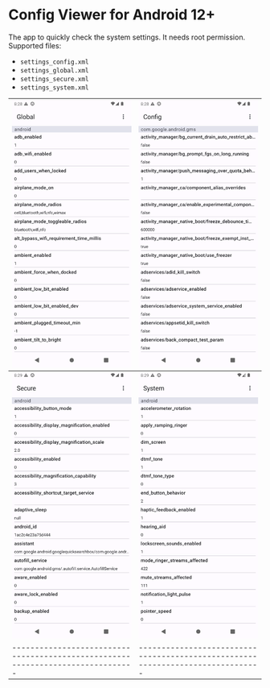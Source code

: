 # Config Viewer for Android 12+

The app to quickly check the system settings. It needs root permission. \
Supported files:
- `settings_config.xml`
- `settings_global.xml`
- `settings_secure.xml`
- `settings_system.xml`


| ![Screenshot_20230310_102838.png](screenshots/Screenshot_20230310_102838.png)   | ![Screenshot_20230310_102857.png](screenshots/Screenshot_20230310_102857.png)   |
|---------------------------------------------------------------------------------|---------------------------------------------------------------------------------|
| ![Screenshot_20230310_102906.png](screenshots/Screenshot_20230310_102906.png)   | ![Screenshot_20230310_102919.png](screenshots/Screenshot_20230310_102919.png)   |
| ------------------------------------------------------------------------------- | ------------------------------------------------------------------------------- |
